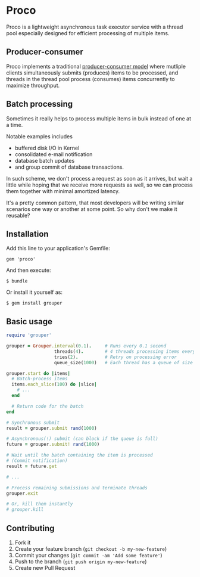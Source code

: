 Proco
=====

Proco is a lightweight asynchronous task executor service with a thread pool
especially designed for efficient processing of multiple items.

Producer-consumer
-----------------

Proco implements a traditional [producer-consumer model](http://en.wikipedia.org/wiki/Producer-consumer_problem)
where mutliple clients simultaneously submits (produces) items to be processed,
and threads in the thread pool process (consumes) items concurrently to maximize throughput.

Batch processing
----------------

Sometimes it really helps to process multiple items in bulk instead of one at a time.

Notable examples includes
- buffered disk I/O in Kernel
- consolidated e-mail notification
- database batch updates
- and group commit of database transactions.

In such scheme, we don't process a request as soon as it arrives,
but wait a little while hoping that we receive more requests as well,
so we can process them together with minimal amortized latency.

It's a pretty common pattern, that most developers will be writing similar scenarios
one way or another at some point. So why don't we make it reusable?


Installation
------------

Add this line to your application's Gemfile:

    gem 'proco'

And then execute:

    $ bundle

Or install it yourself as:

    $ gem install grouper

Basic usage
-----------

```ruby
require 'grouper'

grouper = Grouper.interval(0.1).     # Runs every 0.1 second
                  threads(4).        # 4 threads processing items every interval
                  tries(2).          # Retry on processing error
                  queue_size(1000)   # Each thread has a queue of size 1000

grouper.start do |items|
  # Batch-process items
  items.each_slice(100) do |slice|
    # ...
  end

  # Return code for the batch
end

# Synchronous submit
result = grouper.submit rand(1000)

# Asynchronous(!) submit (can block if the queue is full)
future = grouper.submit! rand(1000)

# Wait until the batch containing the item is processed
# (Commit notification)
result = future.get

# ...

# Process remaining submissions and terminate threads
grouper.exit

# Or, kill them instantly
# grouper.kill
```


Contributing
------------

1. Fork it
2. Create your feature branch (`git checkout -b my-new-feature`)
3. Commit your changes (`git commit -am 'Add some feature'`)
4. Push to the branch (`git push origin my-new-feature`)
5. Create new Pull Request
